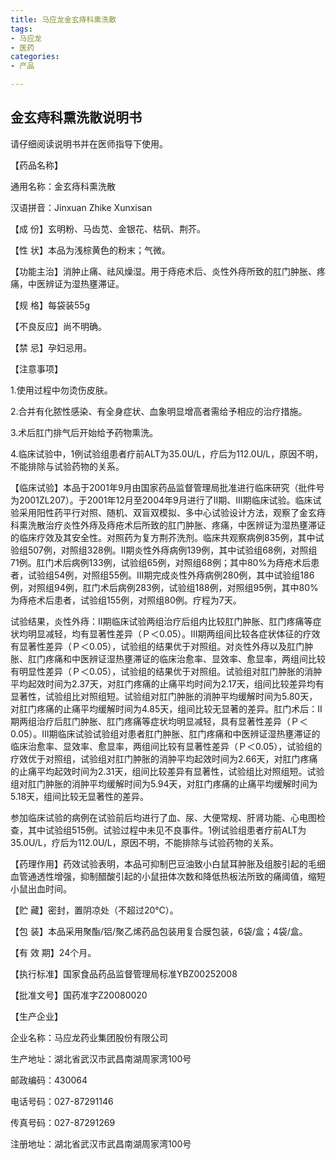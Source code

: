 ```yaml
---
title: 马应龙金玄痔科熏洗散
tags: 
- 马应龙
- 医药
categories:
- 产品

---
```

## 金玄痔科熏洗散说明书



请仔细阅读说明书并在医师指导下使用。

【药品名称】

通用名称：金玄痔科熏洗散

汉语拼音：Jinxuan   Zhike   Xunxisan

【成    份】玄明粉、马齿苋、金银花、枯矾、荆芥。

【性    状】本品为浅棕黄色的粉末；气微。

【功能主治】消肿止痛、祛风燥湿。用于痔疮术后、炎性外痔所致的肛门肿胀、疼痛，中医辨证为湿热壅滞证。

【规    格】每袋装55g

【不良反应】尚不明确。

【禁    忌】孕妇忌用。

【注意事项】

1.使用过程中勿烫伤皮肤。

2.合并有化脓性感染、有全身症状、血象明显增高者需给予相应的治疗措施。

3.术后肛门排气后开始给予药物熏洗。

4.临床试验中，1例试验组患者疗前ALT为35.0U/L，疗后为112.0U/L，原因不明，不能排除与试验药物的关系。

【临床试验】本品于2001年9月由国家药品监督管理局批准进行临床研究（批件号为2001ZL207）。于2001年12月至2004年9月进行了Ⅱ期、Ⅲ期临床试验。临床试验采用阳性药平行对照、随机、双盲双模拟、多中心试验设计方法，观察了金玄痔科熏洗散治疗炎性外痔及痔疮术后所致的肛门肿胀、疼痛，中医辨证为湿热壅滞证的临床疗效及其安全性。对照药为复方荆芥洗剂。临床共观察病例835例，其中试验组507例，对照组328例。Ⅱ期炎性外痔病例139例，其中试验组68例，对照组71例。肛门术后病例133例，试验组65例，对照组68例；其中80%为痔疮术后患者，试验组54例，对照组55例。Ⅲ期完成炎性外痔病例280例，其中试验组186例，对照组94例，肛门术后病例283例，试验组188例，对照组95例，其中80%为痔疮术后患者，试验组155例，对照组80例。疗程为7天。

试验结果，炎性外痔：Ⅱ期临床试验两组治疗后组内比较肛门肿胀、肛门疼痛等症状均明显减轻，均有显著性差异（Ｐ＜0.05）。Ⅲ期两组间比较各症状体征的疗效有显著性差异（Ｐ＜0.05），试验组的结果优于对照组。对炎性外痔以及肛门肿胀、肛门疼痛和中医辨证湿热壅滞证的临床治愈率、显效率、愈显率，两组间比较有明显性差异（Ｐ＜0.05），试验组的结果优于对照组。试验组对肛门肿胀的消肿平均起效时间为2.37天，对肛门疼痛的止痛平均时间为2.17天，组间比较差异均有显著性，试验组比对照组短。试验组对肛门肿胀的消肿平均缓解时间为5.80天，对肛门疼痛的止痛平均缓解时间为4.85天，组间比较无显著的差异。肛门术后：Ⅱ期两组治疗后肛门肿胀、肛门疼痛等症状均明显减轻，具有显著性差异（Ｐ＜0.05）。Ⅲ期临床试验试验组对患者肛门肿胀、肛门疼痛和中医辨证湿热壅滞证的临床治愈率、显效率、愈显率，两组间比较有显著性差异（Ｐ＜0.05），试验组的疗效优于对照组，试验组对肛门肿胀的消肿平均起效时间为2.66天，对肛门疼痛的止痛平均起效时间为2.31天，组间比较差异有显著性，试验组比对照组短。试验组对肛门肿胀的消肿平均缓解时间为5.94天，对肛门疼痛的止痛平均缓解时间为5.18天，组间比较无显著性的差异。

参加临床试验的病例在试验前后均进行了血、尿、大便常规、肝肾功能、心电图检查，其中试验组515例。试验过程中未见不良事件。1例试验组患者疗前ALT为35.0U/L，疗后为112.0U/L，原因不明，不能排除与试验药物的关系。

【药理作用】药效试验表明，本品可抑制巴豆油致小白鼠耳肿胀及组胺引起的毛细血管通透性增强，抑制醋酸引起的小鼠扭体次数和降低热板法所致的痛阈值，缩短小鼠出血时间。

【贮       藏】密封，置阴凉处（不超过20℃）。

【包       装】本品采用聚酯/铝/聚乙烯药品包装用复合膜包装，6袋/盒；4袋/盒。

【有  效  期】24个月。

【执行标准】国家食品药品监督管理局标准YBZ00252008

【批准文号】国药准字Z20080020

【生产企业】

企业名称：马应龙药业集团股份有限公司

生产地址：湖北省武汉市武昌南湖周家湾100号

邮政编码：430064

电话号码：027-87291146

传真号码：027-87291269

注册地址：湖北省武汉市武昌南湖周家湾100号